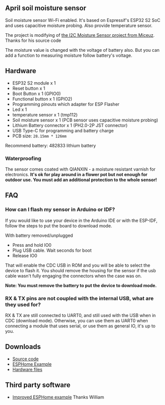 ## April soil moisture sensor

Soil moisture sensor Wi-Fi enabled. It's based on Espressif's ESP32 S2 SoC and uses capacitive moisture probing. Also provide temperature sensor.

The project is modifying of [the I2C Moisture Sensor project from Miceuz](https://github.com/Miceuz/i2c-moisture-sensor). Thanks for his source code

The moisture value is changed with the voltage of battery also. But you can add a function to measuring moisture follow battery's voltage.

## Hardware ##

* ESP32 S2 module x 1
* Reset button x 1
* Boot Button x 1 (GPIO0)
* Functional button x 1 (GPIO2)
* Programming pinouts which adapter for ESP Flasher
* Led x 1
* temperature sensor x 1 (tmp112)
* Soil moisture sensor x 1 (PCB sensor uses capacitive moisture probing)
* Lithium Battery connector x 1 (PH2.0-2P JST connector)
* USB Type-C for programming and battery charge
* PCB size: `28.15mm * 126mm`

Recommend battery: 482833 lithium battery

### Waterproofing ###

The sensor comes coated with QIANXIN - a moisture resistant varnish for electronics. **It's ok for play around in a flower pot but not enough for outdoor use. You must add an additional protection to the whole sensor!**

## FAQ ##

### How can I flash my sensor in Arduino or IDF? ###

If you would like to use your device in the Arduino IDE or with the ESP-IDF, follow the steps to put the board to download mode.

With battery removed/unplugged
* Press and hold IO0
* Plug USB cable. Wait seconds for boot
* Release IO0

That will enable the CDC USB in ROM and you will be able to select the device to flash it. You should remove the housing for the sensor if the usb cable wasn't fully engaging the connectors when the case was on.

**Note: You must remove the battery to put the device to download mode.**

### RX & TX pins are not coupled with the internal USB, what are they used for? ###

RX & TX are still connected to UART0, and still used with the USB when in CDC (download mode). Otherwise, you can use them as UART0 when connecting a module that uses serial, or use them as general IO, it's up to you.

## Downloads ##

* [Source code](https://github.com/volca/esp-soil)
* [ESPHome Example](https://github.com/volca/april-soil-esphome-module)
* [Hardware files](https://github.com/AprilBrother/ab-hardware/tree/master/april-soil-moisture-sensor)

## Third party software ##

* [Improved ESPHome example](https://github.com/illuzn/esphome-april-soil-moisture-sensor) Thanks William

